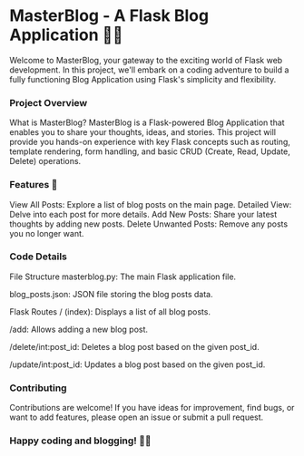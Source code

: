 # MasterBlog - A Flask Blog Application 📝🚀
Welcome to MasterBlog, your gateway to the exciting world of Flask web development. In this project, we'll embark on a coding adventure to build a fully functioning Blog Application using Flask's simplicity and flexibility.

### Project Overview
What is MasterBlog?
MasterBlog is a Flask-powered Blog Application that enables you to share your thoughts, ideas, and stories. This project will provide you hands-on experience with key Flask concepts such as routing, template rendering, form handling, and basic CRUD (Create, Read, Update, Delete) operations.

### Features 🌟
View All Posts: Explore a list of blog posts on the main page.
Detailed View: Delve into each post for more details.
Add New Posts: Share your latest thoughts by adding new posts.
Delete Unwanted Posts: Remove any posts you no longer want.

### Code Details
File Structure
masterblog.py: The main Flask application file.

blog_posts.json: JSON file storing the blog posts data.

Flask Routes
/ (index): Displays a list of all blog posts.

/add: Allows adding a new blog post.

/delete/int:post_id: Deletes a blog post based on the given post_id.

/update/int:post_id: Updates a blog post based on the given post_id.

### Contributing
Contributions are welcome! If you have ideas for improvement, find bugs, or want to add features, please open an issue or submit a pull request.

### Happy coding and blogging! 🚀📖
